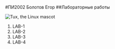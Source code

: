 #ПИ2002 Болотов Егор
##Лабораторные работы

 ![Tux, the Linux mascot](https://timeweb.com/ru/community/article/f0/f0444421e294b9c85f50c2164f2bd27f.jpg)

1. LAB-1
2. LAB-2
3. LAB-3
4. LAB-4
